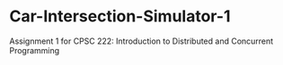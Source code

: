 # Car-Intersection-Simulator-1
Assignment 1 for CPSC 222: Introduction to Distributed and Concurrent Programming

